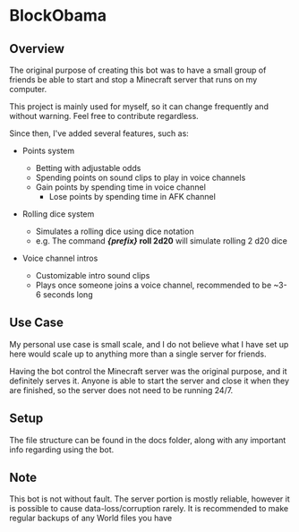 # BlockObama
## Overview
The original purpose of creating this bot was to have a small group of friends be able to start and stop a Minecraft server that runs on my computer.

This project is mainly used for myself, so it can change frequently and without warning. Feel free to contribute regardless.

Since then, I've added several features, such as:
- Points system
  - Betting with adjustable odds
  - Spending points on sound clips to play in voice channels
  - Gain points by spending time in voice channel
    - Lose points by spending time in AFK channel
- Rolling dice system
  - Simulates a rolling dice using dice notation
  - e.g. The command ***{prefix}* roll 2d20** will simulate rolling 2 d20 dice

- Voice channel intros
  - Customizable intro sound clips
  - Plays once someone joins a voice channel, recommended to be ~3-6 seconds long

## Use Case
My personal use case is small scale, and I do not believe what I have set up here would scale up to anything more than a single server for friends.

Having the bot control the Minecraft server was the original purpose, and it definitely serves it. Anyone is able to start the server and close it when they are finished, so the server does not need to be running 24/7.

## Setup

The file structure can be found in the docs folder, along with any important info regarding using the bot.

## Note
This bot is not without fault. The server portion is mostly reliable, however it is possible to cause data-loss/corruption rarely. It is recommended to make regular backups of any World files you have
